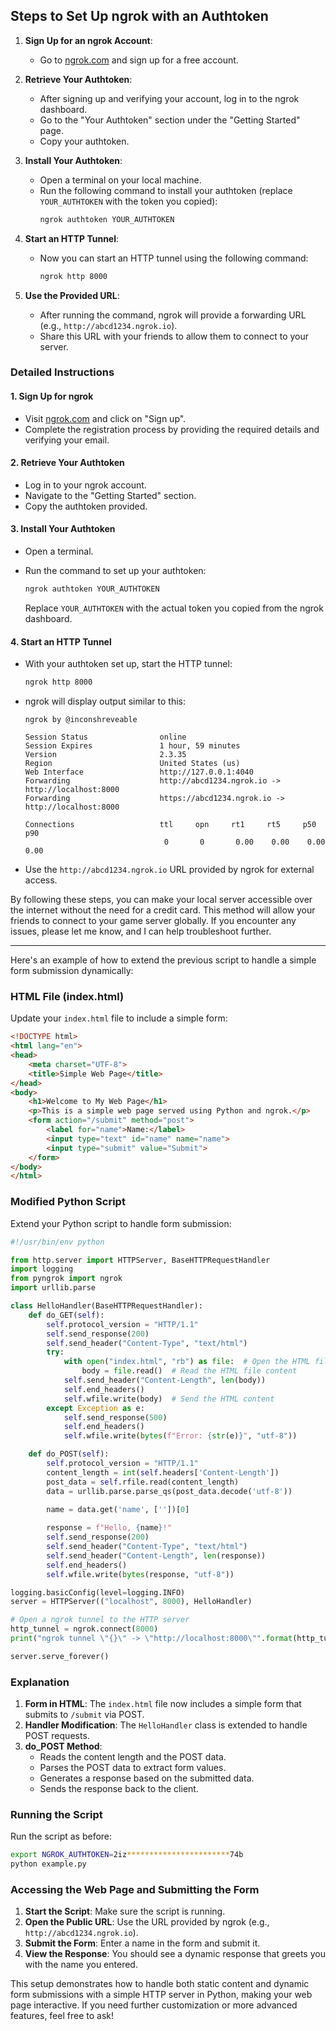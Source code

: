 ## Steps to Set Up ngrok with an Authtoken

1. **Sign Up for an ngrok Account**:
   - Go to [ngrok.com](https://ngrok.com/) and sign up for a free account.

2. **Retrieve Your Authtoken**:
   - After signing up and verifying your account, log in to the ngrok dashboard.
   - Go to the "Your Authtoken" section under the "Getting Started" page.
   - Copy your authtoken.

3. **Install Your Authtoken**:
   - Open a terminal on your local machine.
   - Run the following command to install your authtoken (replace `YOUR_AUTHTOKEN` with the token you copied):
     ```bash
     ngrok authtoken YOUR_AUTHTOKEN
     ```

4. **Start an HTTP Tunnel**:
   - Now you can start an HTTP tunnel using the following command:
     ```bash
     ngrok http 8000
     ```

5. **Use the Provided URL**:
   - After running the command, ngrok will provide a forwarding URL (e.g., `http://abcd1234.ngrok.io`).
   - Share this URL with your friends to allow them to connect to your server.

### Detailed Instructions

#### 1. Sign Up for ngrok

- Visit [ngrok.com](https://ngrok.com/) and click on "Sign up".
- Complete the registration process by providing the required details and verifying your email.

#### 2. Retrieve Your Authtoken

- Log in to your ngrok account.
- Navigate to the "Getting Started" section.
- Copy the authtoken provided.

#### 3. Install Your Authtoken

- Open a terminal.
- Run the command to set up your authtoken:
  ```bash
  ngrok authtoken YOUR_AUTHTOKEN
  ```

  Replace `YOUR_AUTHTOKEN` with the actual token you copied from the ngrok dashboard.

#### 4. Start an HTTP Tunnel

- With your authtoken set up, start the HTTP tunnel:
  ```bash
  ngrok http 8000
  ```

- ngrok will display output similar to this:
  ```
  ngrok by @inconshreveable

  Session Status                online
  Session Expires               1 hour, 59 minutes
  Version                       2.3.35
  Region                        United States (us)
  Web Interface                 http://127.0.0.1:4040
  Forwarding                    http://abcd1234.ngrok.io -> http://localhost:8000
  Forwarding                    https://abcd1234.ngrok.io -> http://localhost:8000

  Connections                   ttl     opn     rt1     rt5     p50     p90
                                 0       0       0.00    0.00    0.00    0.00
  ```

- Use the `http://abcd1234.ngrok.io` URL provided by ngrok for external access.

By following these steps, you can make your local server accessible over the internet without the need for a credit card. This method will allow your friends to connect to your game server globally. If you encounter any issues, please let me know, and I can help troubleshoot further.

---

Here's an example of how to extend the previous script to handle a simple form submission dynamically:

### HTML File (index.html)

Update your `index.html` file to include a simple form:

```html
<!DOCTYPE html>
<html lang="en">
<head>
    <meta charset="UTF-8">
    <title>Simple Web Page</title>
</head>
<body>
    <h1>Welcome to My Web Page</h1>
    <p>This is a simple web page served using Python and ngrok.</p>
    <form action="/submit" method="post">
        <label for="name">Name:</label>
        <input type="text" id="name" name="name">
        <input type="submit" value="Submit">
    </form>
</body>
</html>
```

### Modified Python Script

Extend your Python script to handle form submission:

```python
#!/usr/bin/env python

from http.server import HTTPServer, BaseHTTPRequestHandler
import logging
from pyngrok import ngrok
import urllib.parse

class HelloHandler(BaseHTTPRequestHandler):
    def do_GET(self):
        self.protocol_version = "HTTP/1.1"
        self.send_response(200)
        self.send_header("Content-Type", "text/html")
        try:
            with open("index.html", "rb") as file:  # Open the HTML file
                body = file.read()  # Read the HTML file content
            self.send_header("Content-Length", len(body))
            self.end_headers()
            self.wfile.write(body)  # Send the HTML content
        except Exception as e:
            self.send_response(500)
            self.end_headers()
            self.wfile.write(bytes(f"Error: {str(e)}", "utf-8"))

    def do_POST(self):
        self.protocol_version = "HTTP/1.1"
        content_length = int(self.headers['Content-Length'])
        post_data = self.rfile.read(content_length)
        data = urllib.parse.parse_qs(post_data.decode('utf-8'))
        
        name = data.get('name', [''])[0]

        response = f"Hello, {name}!"
        self.send_response(200)
        self.send_header("Content-Type", "text/html")
        self.send_header("Content-Length", len(response))
        self.end_headers()
        self.wfile.write(bytes(response, "utf-8"))

logging.basicConfig(level=logging.INFO)
server = HTTPServer(("localhost", 8000), HelloHandler)

# Open a ngrok tunnel to the HTTP server
http_tunnel = ngrok.connect(8000)
print("ngrok tunnel \"{}\" -> \"http://localhost:8000\"".format(http_tunnel.public_url))

server.serve_forever()
```

### Explanation

1. **Form in HTML**: The `index.html` file now includes a simple form that submits to `/submit` via POST.
2. **Handler Modification**: The `HelloHandler` class is extended to handle POST requests.
3. **do_POST Method**:
   - Reads the content length and the POST data.
   - Parses the POST data to extract form values.
   - Generates a response based on the submitted data.
   - Sends the response back to the client.

### Running the Script

Run the script as before:

```bash
export NGROK_AUTHTOKEN=2iz***********************74b
python example.py
```

### Accessing the Web Page and Submitting the Form

1. **Start the Script**: Make sure the script is running.
2. **Open the Public URL**: Use the URL provided by ngrok (e.g., `http://abcd1234.ngrok.io`).
3. **Submit the Form**: Enter a name in the form and submit it.
4. **View the Response**: You should see a dynamic response that greets you with the name you entered.

This setup demonstrates how to handle both static content and dynamic form submissions with a simple HTTP server in Python, making your web page interactive. If you need further customization or more advanced features, feel free to ask!
